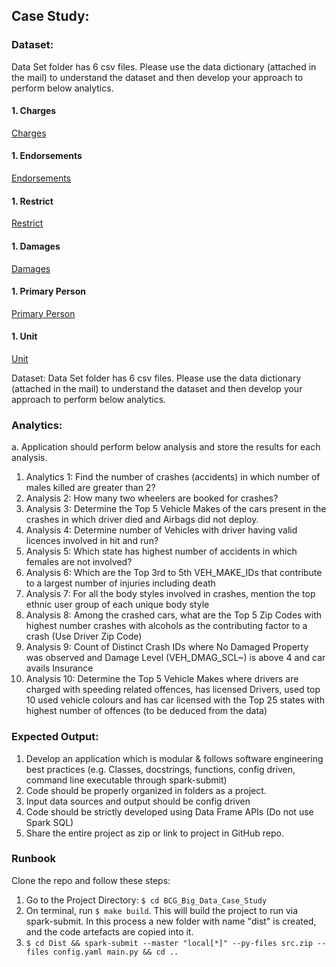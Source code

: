 ## Case Study:
### Dataset:
Data Set folder has 6 csv files. Please use the data dictionary (attached in the mail) to understand the dataset and then develop your approach to perform below analytics.
#### 1. Charges
[Charges](Data/Charges_use.csv)
#### 1. Endorsements
[Endorsements](Data/Endorse_use.csv)
#### 1. Restrict
[Restrict](Data/Restrict_use.csv)
#### 1. Damages
[Damages](Data/Damages_use.csv)
#### 1. Primary Person
[Primary Person](Data/Primary_Person_use.csv)
#### 1. Unit
[Unit](Data/Units_use.csv)

Dataset:
Data Set folder has 6 csv files. Please use the data dictionary (attached in the mail) to understand the dataset and then develop your approach to perform below analytics.
### Analytics: 
a.	Application should perform below analysis and store the results for each analysis.
1.	Analytics 1: Find the number of crashes (accidents) in which number of males killed are greater than 2?
2.	Analysis 2: How many two wheelers are booked for crashes? 
3.	Analysis 3: Determine the Top 5 Vehicle Makes of the cars present in the crashes in which driver died and Airbags did not deploy.
4.	Analysis 4: Determine number of Vehicles with driver having valid licences involved in hit and run? 
5.	Analysis 5: Which state has highest number of accidents in which females are not involved? 
6.	Analysis 6: Which are the Top 3rd to 5th VEH_MAKE_IDs that contribute to a largest number of injuries including death
7.	Analysis 7: For all the body styles involved in crashes, mention the top ethnic user group of each unique body style  
8.	Analysis 8: Among the crashed cars, what are the Top 5 Zip Codes with highest number crashes with alcohols as the contributing factor to a crash (Use Driver Zip Code)
9.	Analysis 9: Count of Distinct Crash IDs where No Damaged Property was observed and Damage Level (VEH_DMAG_SCL~) is above 4 and car avails Insurance
10.	Analysis 10: Determine the Top 5 Vehicle Makes where drivers are charged with speeding related offences, has licensed Drivers, used top 10 used vehicle colours and has car licensed with the Top 25 states with highest number of offences (to be deduced from the data)


### Expected Output:
1.	Develop an application which is modular & follows software engineering best practices (e.g. Classes, docstrings, functions, config driven, command line executable through spark-submit)
2.	Code should be properly organized in folders as a project.
3.	Input data sources and output should be config driven
4.	Code should be strictly developed using Data Frame APIs (Do not use Spark SQL)
5.	Share the entire project as zip or link to project in GitHub repo.


### Runbook
Clone the repo and follow these steps:
1. Go to the Project Directory: `$ cd BCG_Big_Data_Case_Study`
2. On terminal, run `$ make build`. This will build the project to run via spark-submit. In this process a new folder with 
   name "dist" is created, and the code artefacts are copied into it.
3. `$ cd Dist && spark-submit --master "local[*]" --py-files src.zip --files config.yaml main.py && cd ..`
